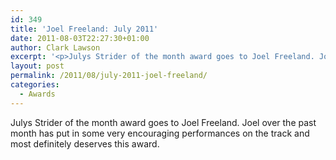 ```yaml
---
id: 349
title: 'Joel Freeland: July 2011'
date: 2011-08-03T22:27:30+01:00
author: Clark Lawson
excerpt: '<p>Julys Strider of the month award goes to Joel Freeland. Joel over the past month has put in some very encouraging performances on the track and most definitely deserves this award.</p>'
layout: post
permalink: /2011/08/july-2011-joel-freeland/
categories:
  - Awards
---
```

</p> 

Julys Strider of the month award goes to Joel Freeland. Joel over the past month has put in some very encouraging performances on the track and most definitely deserves this award.